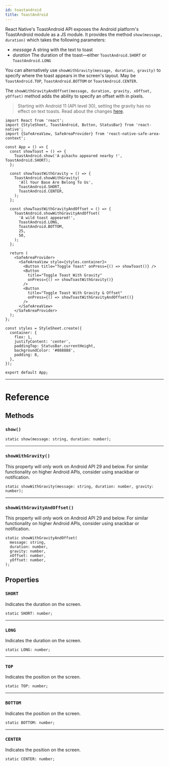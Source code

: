 ```yaml
---
id: toastandroid
title: ToastAndroid
---
```


React Native's ToastAndroid API exposes the Android platform's ToastAndroid module as a JS module. It provides the method `show(message, duration)` which takes the following parameters:

- _message_ A string with the text to toast
- _duration_ The duration of the toast—either `ToastAndroid.SHORT` or `ToastAndroid.LONG`

You can alternatively use `showWithGravity(message, duration, gravity)` to specify where the toast appears in the screen's layout. May be `ToastAndroid.TOP`, `ToastAndroid.BOTTOM` or `ToastAndroid.CENTER`.

The `showWithGravityAndOffset(message, duration, gravity, xOffset, yOffset)` method adds the ability to specify an offset with in pixels.

> Starting with Android 11 (API level 30), setting the gravity has no effect on text toasts. Read about the changes [here](https://developer.android.com/about/versions/11/behavior-changes-11#text-toast-api-changes).

```SnackPlayer name=Toast%20Android%20API%20Example&supportedPlatforms=android
import React from 'react';
import {StyleSheet, ToastAndroid, Button, StatusBar} from 'react-native';
import {SafeAreaView, SafeAreaProvider} from 'react-native-safe-area-context';

const App = () => {
  const showToast = () => {
    ToastAndroid.show('A pikachu appeared nearby !', ToastAndroid.SHORT);
  };

  const showToastWithGravity = () => {
    ToastAndroid.showWithGravity(
      'All Your Base Are Belong To Us',
      ToastAndroid.SHORT,
      ToastAndroid.CENTER,
    );
  };

  const showToastWithGravityAndOffset = () => {
    ToastAndroid.showWithGravityAndOffset(
      'A wild toast appeared!',
      ToastAndroid.LONG,
      ToastAndroid.BOTTOM,
      25,
      50,
    );
  };

  return (
    <SafeAreaProvider>
      <SafeAreaView style={styles.container}>
        <Button title="Toggle Toast" onPress={() => showToast()} />
        <Button
          title="Toggle Toast With Gravity"
          onPress={() => showToastWithGravity()}
        />
        <Button
          title="Toggle Toast With Gravity & Offset"
          onPress={() => showToastWithGravityAndOffset()}
        />
      </SafeAreaView>
    </SafeAreaProvider>
  );
};

const styles = StyleSheet.create({
  container: {
    flex: 1,
    justifyContent: 'center',
    paddingTop: StatusBar.currentHeight,
    backgroundColor: '#888888',
    padding: 8,
  },
});

export default App;
```

---

# Reference

## Methods

### `show()`

```tsx
static show(message: string, duration: number);
```

---

### `showWithGravity()`

This property will only work on Android API 29 and below. For similar functionality on higher Android APIs, consider using snackbar or notification.

```tsx
static showWithGravity(message: string, duration: number, gravity: number);
```

---

### `showWithGravityAndOffset()`

This property will only work on Android API 29 and below. For similar functionality on higher Android APIs, consider using snackbar or notification.

```tsx
static showWithGravityAndOffset(
  message: string,
  duration: number,
  gravity: number,
  xOffset: number,
  yOffset: number,
);
```

## Properties

### `SHORT`

Indicates the duration on the screen.

```tsx
static SHORT: number;
```

---

### `LONG`

Indicates the duration on the screen.

```tsx
static LONG: number;
```

---

### `TOP`

Indicates the position on the screen.

```tsx
static TOP: number;
```

---

### `BOTTOM`

Indicates the position on the screen.

```tsx
static BOTTOM: number;
```

---

### `CENTER`

Indicates the position on the screen.

```tsx
static CENTER: number;
```
